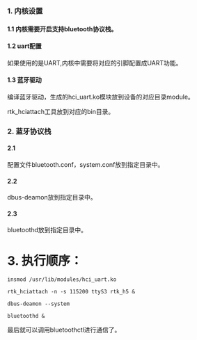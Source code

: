 
### 1. 内核设置

#### 1.1 内核需要开启支持bluetooth协议栈。

#### 1.2 uart配置

如果使用的是UART,内核中需要将对应的引脚配置成UART功能。

#### 1.3 蓝牙驱动

编译蓝牙驱动，生成的hci_uart.ko模块放到设备的对应目录module。

rtk_hciattach工具放到对应的bin目录。

### 2. 蓝牙协议栈
	
#### 2.1

配置文件bluetooth.conf，system.conf放到指定目录中。

#### 2.2

dbus-deamon放到指定目录中。

#### 2.3

bluetoothd放到指定目录中。

# 3. 执行顺序：

```
insmod /usr/lib/modules/hci_uart.ko

rtk_hciattach -n -s 115200 ttyS3 rtk_h5 &

dbus-deamon --system

bluetoothd &
```

最后就可以调用bluetoothctl进行通信了。